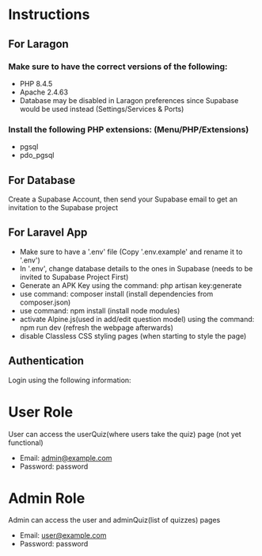 # Instructions

## For Laragon

### Make sure to have the correct versions of the following:

-   PHP 8.4.5
-   Apache 2.4.63
-   Database may be disabled in Laragon preferences since Supabase would be used instead (Settings/Services & Ports)

### Install the following PHP extensions: (Menu/PHP/Extensions)

-   pgsql
-   pdo_pgsql

## For Database

Create a Supabase Account, then send your Supabase email to get an invitation to the Supabase project

## For Laravel App

-   Make sure to have a '.env' file (Copy '.env.example' and rename it to '.env')
-   In '.env', change database details to the ones in Supabase (needs to be invited to Supabase Project First)
-   Generate an APK Key using the command: php artisan key:generate
-   use command: composer install (install dependencies from composer.json)
-   use command: npm install (install node modules)
-   activate Alpine.js(used in add/edit question model) using the command: npm run dev (refresh the webpage afterwards)
-   disable Classless CSS styling pages (when starting to style the page)

## Authentication

Login using the following information:

# User Role

User can access the userQuiz(where users take the quiz) page (not yet functional)

-   Email: admin@example.com
-   Password: password

# Admin Role

Admin can access the user and adminQuiz(list of quizzes) pages

-   Email: user@example.com
-   Password: password
